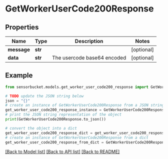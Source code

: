 # GetWorkerUserCode200Response


## Properties

Name | Type | Description | Notes
------------ | ------------- | ------------- | -------------
**message** | **str** |  | [optional] 
**data** | **str** | The usercode base64 encoded | [optional] 

## Example

```python
from sensorbucket.models.get_worker_user_code200_response import GetWorkerUserCode200Response

# TODO update the JSON string below
json = "{}"
# create an instance of GetWorkerUserCode200Response from a JSON string
get_worker_user_code200_response_instance = GetWorkerUserCode200Response.from_json(json)
# print the JSON string representation of the object
print(GetWorkerUserCode200Response.to_json())

# convert the object into a dict
get_worker_user_code200_response_dict = get_worker_user_code200_response_instance.to_dict()
# create an instance of GetWorkerUserCode200Response from a dict
get_worker_user_code200_response_from_dict = GetWorkerUserCode200Response.from_dict(get_worker_user_code200_response_dict)
```
[[Back to Model list]](../README.md#documentation-for-models) [[Back to API list]](../README.md#documentation-for-api-endpoints) [[Back to README]](../README.md)


